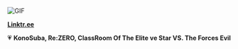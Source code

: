 ![GIF](https://i.imgur.com/NADbRif.gif)

**[Linktr.ee](https://linktr.ee/XFEXKLCL)**

💗 **KonoSuba, Re:ZERO, ClassRoom Of The Elite ve Star VS. The Forces Evil**
